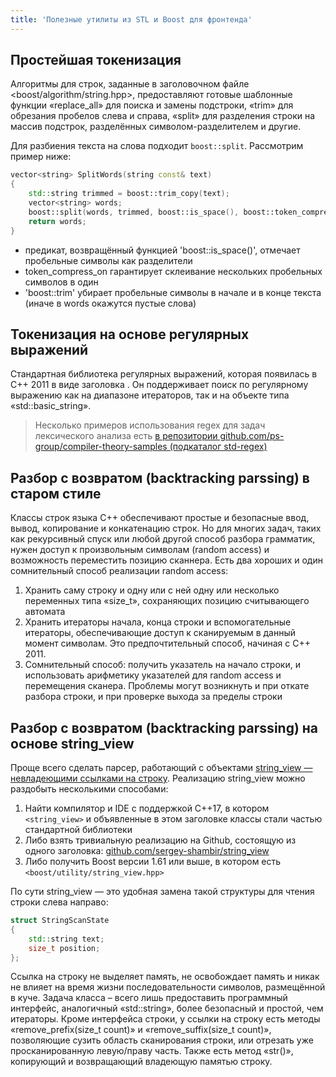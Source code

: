 ```yaml
---
title: 'Полезные утилиты из STL и Boost для фронтенда'
---
```


## Простейшая токенизация

Алгоритмы для строк, заданные в заголовочном файле <boost/algorithm/string.hpp>, предоставляют готовые шаблонные функции «replace_all» для поиска и замены подстроки, «trim» для обрезания пробелов слева и справа, «split» для разделения строки на массив подстрок, разделённых символом-разделителем и другие.

Для разбиения текста на слова подходит `boost::split`. Рассмотрим пример ниже:

```cpp
vector<string> SplitWords(string const& text)
{
	std::string trimmed = boost::trim_copy(text);
	vector<string> words;
	boost::split(words, trimmed, boost::is_space(), boost::token_compress_on);
	return words;
}
```

- предикат, возвращённый функцией 'boost::is_space()', отмечает пробельные символы как разделители
- token_compress_on гарантирует склеивание нескольких пробельных символов в один
- 'boost::trim' убирает пробельные символы в начале и в конце текста (иначе в words окажутся пустые слова)

## Токенизация на основе регулярных выражений

Стандартная библиотека регулярных выражений, которая появилась в C++ 2011 в виде заголовка <regex>. Он поддерживает поиск по регулярному выражению как на диапазоне итераторов, так и на объекте типа «std::basic_string<T>».

> Несколько примеров использования regex для задач лексического анализа есть [в репозитории github.com/ps-group/compiler-theory-samples (подкаталог std-regex)](https://github.com/ps-group/compiler-theory-samples/tree/master/std-regex)

## Разбор с возвратом (backtracking parssing) в старом стиле

Классы строк языка C++ обеспечивают простые и безопасные ввод, вывод, копирование и конкатенацию строк. Но для многих задач, таких как рекурсивный спуск или любой другой способ разбора грамматик, нужен доступ к произвольным символам (random access) и возможность переместить позицию сканнера. Есть два хороших и один сомнительный способ реализации random access:

1.	Хранить саму строку и одну или с ней одну или несколько переменных типа «size_t», сохраняющих позицию считывающего автомата
2.	Хранить итераторы начала, конца строки и вспомогательные итераторы, обеспечивающие доступ к сканируемым в данный момент символам. Это предпочтительный способ, начиная с C++ 2011.
3.	Сомнительный способ: получить указатель на начало строки, и использовать арифметику указателей для random access и перемещения сканера. Проблемы могут возникнуть и при откате разбора строки, и при проверке выхода за пределы строки

## Разбор с возвратом (backtracking parssing) на основе string_view

Проще всего сделать парсер, работающий с объектами [string_view &mdash; невладеющими ссылками на строку](http://htrd.su/wiki/zhurnal/2016/04/29/std_string_view_i_vremennye_obekty). Реализацию string_view можно раздобыть несколькими способами:

 1. Найти компилятор и IDE с поддержкой C++17, в котором `<string_view>` и объявленные в этом заголовке классы стали частью стандартной библиотеки
 2. Либо взять тривиальную реализацию на Github, состоящую из одного заголовка: [github.com/sergey-shambir/string_view](https://github.com/sergey-shambir/string_view/blob/master/string_view.h)
 3. Либо получить Boost версии 1.61 или выше, в котором есть `<boost/utility/string_view.hpp>`

По сути string_view &mdash; это удобная замена такой структуры для чтения строки слева направо:

```cpp
struct StringScanState
{
    std::string text;
    size_t position;
};
```

Ссылка на строку не выделяет память, не освобождает память и никак не влияет на время жизни последовательности символов, размещённой в куче. Задача класса – всего лишь предоставить программный интерфейс, аналогичный «std::string», более безопасный и простой, чем итераторы. Кроме интерфейса строки, у ссылки на строку есть методы «remove_prefix(size_t count)» и «remove_suffix(size_t count)», позволяющие сузить область сканирования строки, или отрезать уже просканированную левую/праву часть. Также есть метод «str()», копирующий и возвращающий владеющую памятью строку.
